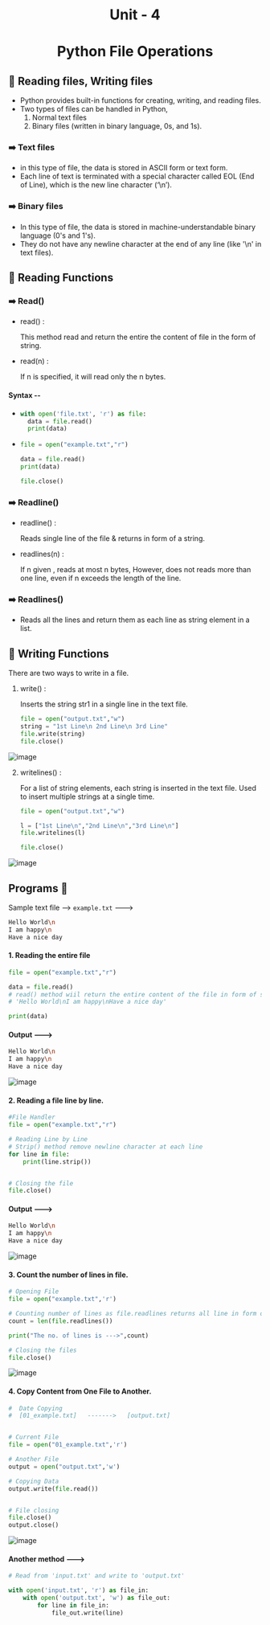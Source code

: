 <h1 align="center">Unit - 4</h1>
<h1 align="center">Python File Operations</h1>





## 🚀 Reading files, Writing files
- Python provides built-in functions for creating, writing, and reading files.
- Two types of files can be handled in Python,
  1. Normal text files
  2. Binary files (written in binary language, 0s, and 1s).


### ➡️ Text files
- in this type of file, the data is stored in ASCII form or text form.
- Each line of text is terminated with a special character called EOL (End of Line), which is the new line character (‘\n’).

 
### ➡️ Binary files
- In this type of file, the data is stored in machine-understandable binary language (0's and 1's).
- They do not have any newline character at the end of any line (like '\n' in text files).






## 🚀 Reading Functions

### ➡️ Read()

- read() :
  
  This method read and return the entire the content of file in the form of string.

  
- read(n) :
  
  If n is specified, it will read only the n bytes.

#### Syntax --
- ```py
  with open('file.txt', 'r') as file:
    data = file.read()
    print(data)
  ```
- ```py
  file = open("example.txt","r")

  data = file.read()
  print(data)

  file.close()
  ```



### ➡️ Readline()

- readline() :

  Reads single line of the file & returns in form of a string.


- readlines(n) :

  If n given , reads at most n bytes, However, does not reads more than one line, even if n exceeds the length of the line.



### ➡️ Readlines()

- Reads all the lines and return them as each line as string element in a list.



## 🚀 Writing Functions
There are two ways to write in a file.

1. write() :

   Inserts the string str1 in a single line in the text file.

   ```py
   file = open("output.txt","w")
   string = "1st Line\n 2nd Line\n 3rd Line"
   file.write(string)
   file.close()
   ```
   
![image](https://github.com/user-attachments/assets/7aa994e6-c0a5-4c3c-8c36-f9565c662e82)

   
2. writelines() :

   For a list of string elements, each string is inserted in the text file. Used to insert multiple strings at a single time.
   ```py
   file = open("output.txt","w")
   
   l = ["1st Line\n","2nd Line\n","3rd Line\n"]
   file.writelines(l)
   
   file.close()
   ```

![image](https://github.com/user-attachments/assets/20f1658b-956c-405c-a2b0-9e4901e9e1e6)



## Programs 🚀
Sample text file --> `example.txt` --->

```sh
Hello World\n
I am happy\n
Have a nice day
```

#### 1. Reading the entire file
```py
file = open("example.txt","r")

data = file.read()
# read() method wiil return the entire content of the file in form of string like this --->
# 'Hello World\nI am happy\nHave a nice day'

print(data)
```

#### Output --->
```sh
Hello World\n
I am happy\n
Have a nice day
```

![image](https://github.com/user-attachments/assets/94c70f77-49d1-44ba-b73d-2ad1c6170733)


#### 2. Reading a file line by line.
```py
#File Handler
file = open("example.txt","r")

# Reading Line by Line
# Strip() method remove newline character at each line
for line in file:
    print(line.strip())


# Closing the file
file.close()
```

#### Output --->
```sh
Hello World\n
I am happy\n
Have a nice day
```

![image](https://github.com/user-attachments/assets/1d1f0c08-0b71-4932-92bb-310552ba556e)

#### 3. Count the number of lines in file.
```py
# Opening File
file = open("example.txt",'r')

# Counting number of lines as file.readlines returns all line in form of list.
count = len(file.readlines())

print("The no. of lines is --->",count)

# Closing the files
file.close()
```
![image](https://github.com/user-attachments/assets/0e3ba070-6056-4508-aa6e-19e768f8b6ef)



#### 4. Copy Content from One File to Another.

```py
#  Date Copying
#  [01_example.txt]   ------->   [output.txt]


# Current File
file = open("01_example.txt",'r')

# Another File
output = open("output.txt",'w')

# Copying Data
output.write(file.read())


# File closing
file.close()
output.close()
```
![image](https://github.com/user-attachments/assets/616448b7-bbf1-4cf1-932b-1ea8d92a85a5)


#### Another method --->
```py
# Read from 'input.txt' and write to 'output.txt'

with open('input.txt', 'r') as file_in:
    with open('output.txt', 'w') as file_out:
        for line in file_in:
            file_out.write(line)
```



